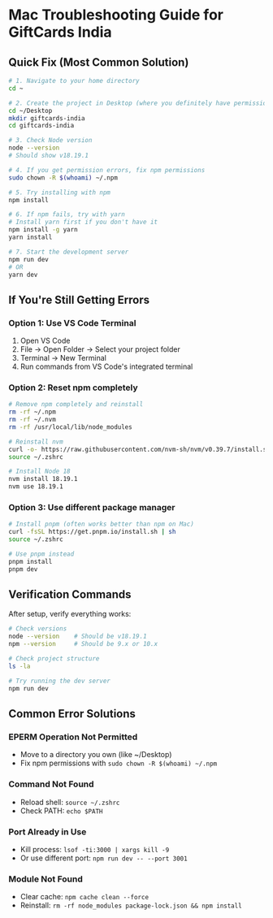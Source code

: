 # Mac Troubleshooting Guide for GiftCards India

## Quick Fix (Most Common Solution)

```bash
# 1. Navigate to your home directory
cd ~

# 2. Create the project in Desktop (where you definitely have permissions)
cd ~/Desktop
mkdir giftcards-india
cd giftcards-india

# 3. Check Node version
node --version
# Should show v18.19.1

# 4. If you get permission errors, fix npm permissions
sudo chown -R $(whoami) ~/.npm

# 5. Try installing with npm
npm install

# 6. If npm fails, try with yarn
# Install yarn first if you don't have it
npm install -g yarn
yarn install

# 7. Start the development server
npm run dev
# OR
yarn dev
```

## If You're Still Getting Errors

### Option 1: Use VS Code Terminal
1. Open VS Code
2. File → Open Folder → Select your project folder
3. Terminal → New Terminal
4. Run commands from VS Code's integrated terminal

### Option 2: Reset npm completely
```bash
# Remove npm completely and reinstall
rm -rf ~/.npm
rm -rf ~/.nvm
rm -rf /usr/local/lib/node_modules

# Reinstall nvm
curl -o- https://raw.githubusercontent.com/nvm-sh/nvm/v0.39.7/install.sh | bash
source ~/.zshrc

# Install Node 18
nvm install 18.19.1
nvm use 18.19.1
```

### Option 3: Use different package manager
```bash
# Install pnpm (often works better than npm on Mac)
curl -fsSL https://get.pnpm.io/install.sh | sh
source ~/.zshrc

# Use pnpm instead
pnpm install
pnpm dev
```

## Verification Commands

After setup, verify everything works:
```bash
# Check versions
node --version    # Should be v18.19.1
npm --version     # Should be 9.x or 10.x

# Check project structure
ls -la

# Try running the dev server
npm run dev
```

## Common Error Solutions

### EPERM Operation Not Permitted
- Move to a directory you own (like ~/Desktop)
- Fix npm permissions with `sudo chown -R $(whoami) ~/.npm`

### Command Not Found
- Reload shell: `source ~/.zshrc`
- Check PATH: `echo $PATH`

### Port Already in Use
- Kill process: `lsof -ti:3000 | xargs kill -9`
- Or use different port: `npm run dev -- --port 3001`

### Module Not Found
- Clear cache: `npm cache clean --force`
- Reinstall: `rm -rf node_modules package-lock.json && npm install`